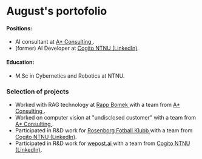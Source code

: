 <h1> August's portofolio </h1>

<h4>  Positions: </h4>
<ul>
  <li>  AI consultant at <a href="https://www.astarconsulting.no/">A* Consulting </a>. </li>
  <li> (former) AI Developer at <a href="https://www.linkedin.com/company/cogito-ntnu/mycompany/">Cogito NTNU (LinkedIn)</a>. </li>
</ul>
<h4>  Education: </h4>
<ul><li>M.Sc in Cybernetics and Robotics at NTNU.</li></ul>

<h3> Selection of projects</h3>
<ul>
  <li> Worked with RAG technology at <a href="(https://www.rappbomek.com/)">  Rapp Bomek </a> with a team from <a href="https://www.astarconsulting.no/">A* Consulting </a>.</li>
  <li> Worked on computer vision at "undisclosed customer" </a> with a team from <a href="https://www.astarconsulting.no/">A* Consulting </a>.</li>
  <li> Participated in R&D work for <a href="(https://www.rbk.no/)"> Rosenborg Fotball Klubb </a>  with a team from <a href="https://www.linkedin.com/company/cogito-  ntnu/mycompany/">Cogito NTNU (LinkedIn)</a>.</li>
  <li> Participated in R&D work for <a href="https://wepost.ai/nb/how-wepost-works"> wepost.ai </a>  with a team from <a href="https://www.linkedin.com/company/cogito-ntnu/mycompany/">Cogito NTNU (LinkedIn)</a>.</li>

